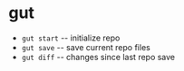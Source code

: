# gut 

* `gut start` -- initialize repo
* `gut save` -- save current repo files
* `gut diff` -- changes since last repo save